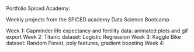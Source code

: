 Portfolio Spiced Academy:

Weekly projects from the SPICED academy Data Science Bootcamp

Week 1: Gapminder life expectancy and fertility data: animated plots and gif export
Week 2: Titanic dataset: Logistic Regression
Week 3: Kaggle Bike dataset: Random Forest, poly features, gradient boosting
Week 4:  
